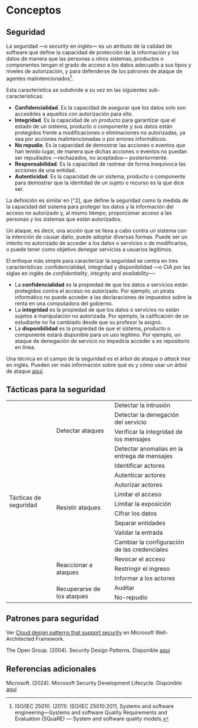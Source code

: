 # Conceptos

## Seguridad

La seguridad —o *security* en inglés— es un atributo de la calidad de software
que define la capacidad de protección de la información y los datos de manera
que las personas u otros sistemas, productos o componentes tengan el grado de acceso a los datos
adecuado a sus tipos y niveles de autorización, y para defenderse de los
patrones de ataque de agentes malintencionados[^1].

[^1]: ISO/IEC 25010. (2011). ISO/IEC 25010:2011, Systems and software
    engineering—Systems and software Quality Requirements and Evaluation
    (SQuaRE) — System and software quality models.

Esta característica se subdivide a su vez en las siguientes sub-características:

* **Confidencialidad**. Es la capacidad de asegurar que los datos solo son
  accesibles a aquellos con autorización para ello.
* **Integridad**. Es la capacidad de un producto para garantizar que el estado
  de un sistema, producto o componente y sus datos están protegidos frente a
  modificaciones o eliminaciones no autorizadas, ya sea por acciones
  malintencionadas o por errores informáticos.
* **No repudio**. Es la capacidad de demostrar las acciones o eventos que han
  tenido lugar, de manera que dichas acciones o eventos no puedan ser
  repudiados —rechazados, no aceptados— posteriormente.
* **Responsabilidad**. Es la capacidad de rastrear de forma inequívoca las
  acciones de una entidad.
* **Autenticidad**. Es la capacidad de un sistema, producto o componente para
  demostrar que la identidad de un sujeto o recurso es la que dice ser.

La definición es similar en [^2], que define la seguridad como la medida de la
capacidad del sistema para proteger los datos y la información del acceso no
autorizado y, al mismo tiempo, proporcionar acceso a las personas y los sistemas
que están autorizados.

Un ataque, es decir, una acción que se lleva a cabo contra un sistema con la
intención de causar daño, puede adoptar diversas formas. Puede ser un intento no
autorizado de acceder a los datos o servicios o de modificarlos, o puede tener
como objetivo denegar servicios a usuarios legítimos.

El enfoque más simple para caracterizar la seguridad se centra en tres
características: confidencialidad, integridad y disponibilidad —o CIA por las
siglas en inglés de *confidentiality*, *integrity* and *availability*—:

* La **confidencialidad** es la propiedad de que los datos o servicios están
  protegidos contra el acceso no autorizado. Por ejemplo, un pirata informático
  no puede acceder a las declaraciones de impuestos sobre la renta en una
  computadora del gobierno.
* La **integridad** es la propiedad de que los datos o servicios no están
  sujetos a manipulación no autorizada. Por ejemplo, la calificación de un
  estudiante no ha cambiado desde que su profesor la asignó.
* La **disponibilidad** es la propiedad de que el sistema, producto o componente
  estará disponible para un uso legítimo. Por ejemplo, un ataque de denegación
  de servicio no impediría acceder a es repositorio en línea.

Una técnica en el campo de la seguridad es el árbol de ataque o *attack tree* en
inglés. Pueden ver más información sobre qué es y cómo usar un árbol de ataque
[aquí](https://www.ncsc.gov.uk/collection/risk-management/using-attack-trees-to-understand-cyber-security-risk).

## Tácticas para la seguridad

<table>
  <tr>
    <td rowspan="18">
      Tácticas de seguridad
    </td>
    <td rowspan="4">
      Detectar ataques
    </td>
    <td>
      Detectar la intrusión
    </td>
  </tr>
  <tr>
    <td>
      Detectar la denegación del servicio
    </td>
  </tr>
  <tr>
    <td>
      Verificar la integridad de los mensajes
    </td>
  </tr>
  <tr>
    <td>
      Detectar anomalías en la entrega de mensajes
    </td>
  </tr>
  <tr>
    <td rowspan="9">
      Resistir ataques
    </td>
    <td>
      Identificar actores
    </td>
  </tr>
  <tr>
    <td>
      Autenticar actores
    </td>
  </tr>
  <tr>
    <td>
      Autorizar actores
    </td>
  </tr>
  <tr>
    <td>
      Limitar el acceso
    </td>
  </tr>
  <tr>
    <td>
      Limitar la exposición
    </td>
  </tr>
  <tr>
    <td>
      Cifrar los datos
    </td>
  </tr>
  <tr>
    <td>
      Separar entidades
    </td>
  </tr>
  <tr>
    <td>
      Validar la entrada
    </td>
  </tr>
  <tr>
    <td>
      Cambiar la configuración de las credenciales
    </td>
  </tr>
  <tr>
    <td rowspan="3">
      Reaccionar a ataques
    </td>
    <td>
      Revocar el acceso
    </td>
  </tr>
  <tr>
    <td>
      Restringir el ingreso
    </td>
  </tr>
  <tr>
    <td>
      Informar a los actores
    </td>
  </tr>
  <tr>
    <td rowspan="2">
      Recuperarse de los ataques
    </td>
    <td>
      Auditar
    </td>
  </tr>
  <tr>
    <td>
      No-repudio
    </td>
  </tr>
</table>

## Patrones para seguridad

Ver [Cloud design patterns that support
security](https://learn.microsoft.com/en-us/azure/well-architected/security/design-patterns)
en Microsoft Well-Architected Framework.

The Open Group. (2004). Security Design Patterns. Disponible
[aquí](https://pubs.opengroup.org/onlinepubs/9299969899/toc.pdf)


## Referencias adicionales

Microsoft. (2024). Microsoft Security Development Lifecycle. Disponible
[aquí](https://www.microsoft.com/en-us/securityengineering/sdl/)
